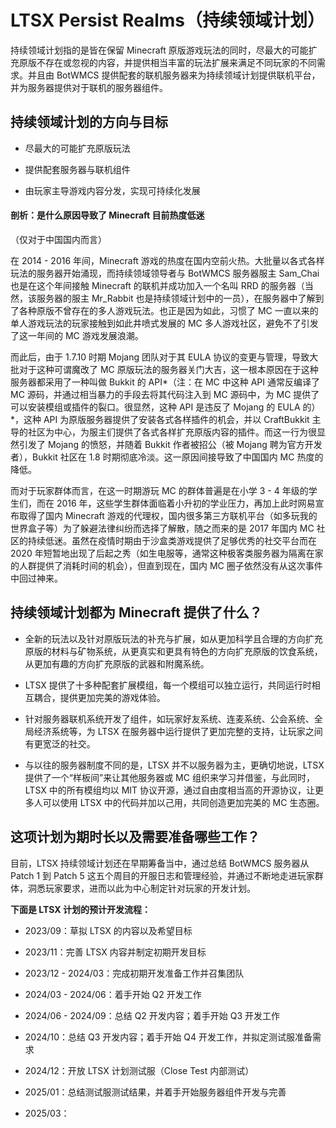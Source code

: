 # LTSX Persist Realms（持续领域计划）

持续领域计划指的是皆在保留 Minecraft 原版游戏玩法的同时，尽最大的可能扩充原版不存在或忽视的内容，并提供相当丰富的玩法扩展来满足不同玩家的不同需求。并且由 BotWMCS 提供配套的联机服务器来为持续领域计划提供联机平台，并为服务器提供对于联机的服务器组件。

## 持续领域计划的方向与目标

- 尽最大的可能扩充原版玩法

- 提供配套服务器与联机组件

- 由玩家主导游戏内容分发，实现可持续化发展

#### 剖析：是什么原因导致了 Minecraft 目前热度低迷

（仅对于中国国内而言）

在 2014 - 2016 年间，Minecraft 游戏的热度在国内空前火热。大批量以各式各样玩法的服务器开始涌现，而持续领域领导者与 BotWMCS 服务器服主 Sam_Chai 也是在这个年间接触 Minecraft 的联机并成功加入一个名叫 RRD 的服务器（当然，该服务器的服主 Mr_Rabbit 也是持续领域计划中的一员），在服务器中了解到了各种原版不曾存在的多人游戏玩法。也正是因为如此，习惯了 MC 一直以来的单人游戏玩法的玩家接触到如此井喷式发展的 MC 多人游戏社区，避免不了引发了这一年间的 MC 游戏发展浪潮。

而此后，由于 1.7.10 时期 Mojang 团队对于其 EULA 协议的变更与管理，导致大批对于这种可谓魔改了 MC 原版玩法的服务器关门大吉，这一根本原因在于这种服务器都采用了一种叫做 Bukkit 的 API*（注：在 MC 中这种 API 通常反编译了 MC 源码，并通过相当暴力的手段去将其代码注入到 MC 源码中，为 MC 提供了可以安装模组或插件的裂口。很显然，这种 API 是违反了 Mojang 的 EULA 的）*，这种 API 为原版服务器提供了安装各式各样插件的机会，并以 CraftBukkit 主导的社区为中心，为服主们提供了各式各样扩充原版内容的插件。而这一行为很显然引发了 Mojang 的愤怒，并随着 Bukkit 作者被招公（被 Mojang 聘为官方开发者），Bukkit 社区在 1.8 时期彻底冷淡。这一原因间接导致了中国国内 MC 热度的降低。

而对于玩家群体而言，在这一时期游玩 MC 的群体普遍是在小学 3 - 4 年级的学生们，而在 2016 年，这些学生群体面临着小升初的学业压力，再加上此时网易宣布取得了国内 Minecraft 游戏的代理权，国内很多第三方联机平台（如多玩我的世界盒子等）为了躲避法律纠纷而选择了解散，随之而来的是 2017 年国内 MC 社区的持续低迷。虽然在疫情时期由于沙盒类游戏提供了足够优秀的社交平台而在 2020 年短暂地出现了后起之秀（如生电服等，通常这种极客类服务器为隔离在家的人群提供了消耗时间的机会），但直到现在，国内 MC 圈子依然没有从这次事件中回过神来。

## 持续领域计划都为 Minecraft 提供了什么？

- 全新的玩法以及针对原版玩法的补充与扩展，如从更加科学且合理的方向扩充原版的材料与矿物系统，从更真实和更具有特色的方向扩充原版的饮食系统，从更加有趣的方向扩充原版的武器和附魔系统。

- LTSX 提供了十多种配套扩展模组，每一个模组可以独立运行，共同运行时相互耦合，提供更加完美的游戏体验。

- 针对服务器联机系统开发了组件，如玩家好友系统、连麦系统、公会系统、全局经济系统等，为 LTSX 在服务器中运行提供了更加完整的支持，让玩家之间有更宽泛的社交。

- 与以往的服务器制度不同的是，LTSX 并不以服务器为主，更确切地说，LTSX 提供了一个“样板间”来让其他服务器或 MC 组织来学习并借鉴，与此同时，LTSX 中的所有模组均以 MIT 协议开源，通过自由度相当高的开源协议，让更多人可以使用 LTSX 中的代码并加以己用，共同创造更加完美的 MC 生态圈。

## 这项计划为期时长以及需要准备哪些工作？

目前，LTSX 持续领域计划还在早期筹备当中，通过总结 BotWMCS 服务器从 Patch 1 到 Patch 5 这五个周目的开服日志和管理经验，并通过不断地走进玩家群体，洞悉玩家要求，进而以此为中心制定针对玩家的开发计划。

**下面是 LTSX 计划的预计开发流程：**

- 2023/09：草拟 LTSX 的内容以及希望目标

- 2023/11：完善 LTSX 内容并制定初期开发目标

- 2023/12 - 2024/03：完成初期开发准备工作并召集团队

- 2024/03 - 2024/06：着手开始 Q2 开发工作

- 2024/06 - 2024/09：总结 Q2 开发内容；着手开始 Q3 开发工作

- 2024/10：总结 Q3 开发内容；着手开始 Q4 开发工作，并拟定测试服准备需求

- 2024/12：开放 LTSX 计划测试服（Close Test 内部测试）

- 2025/01：总结测试服测试结果，并着手开始服务器组件开发与完善

- 2025/03：




